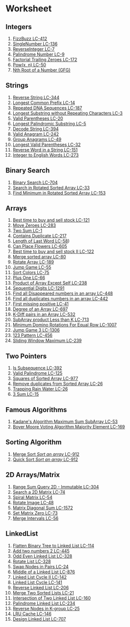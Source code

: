 # Worksheet

## Integers

1. [FizzBuzz LC-412](https://leetcode.com/problems/fizz-buzz/)
2. [SingleNumber LC-136](https://leetcode.com/problems/single-number/)
3. [ReverseInteger LC-7](https://leetcode.com/problems/reverse-integer/)
4. [Palindrome Number LC-9](https://leetcode.com/problems/palindrome-number)
5. [Factorial Trailing Zeroes LC-172](https://leetcode.com/problems/factorial-trailing-zeroes)
6. [Pow(x, n) LC-50](https://leetcode.com/problems/powx-n)
7. [Nth Root of a Number (GFG)](https://practice.geeksforgeeks.org/problems/find-nth-root-of-m5843/1)

## Strings

1. [Reverse String LC-344](https://leetcode.com/problems/reverse-string)
2. [Longest Common Prefix LC-14](https://leetcode.com/problems/longest-common-prefix)
3. [Repeated DNA Sequences LC-187](https://leetcode.com/problems/repeated-dna-sequences)
4. [Longest Substring without Repeating Characters LC-3](https://leetcode.com/problems/longest-substring-without-repeating-characters)
5. [Valid Parentheses LC-20](https://leetcode.com/problems/valid-parentheses)
6. [Longest Palindromic Substring LC-5](https://leetcode.com/problems/longest-palindromic-substring)
7. [Decode String LC-394](https://leetcode.com/problems/decode-string)
8. [Valid Anagram LC-242](https://leetcode.com/problems/valid-anagram)
9. [Group Anagrams LC-49](https://leetcode.com/problems/group-anagrams)
10. [Longest Valid Parentheses LC-32](https://leetcode.com/problems/longest-valid-parentheses/)
11. [Reverse Word in a String LC-151](https://leetcode.com/problems/reverse-words-in-a-string/)
12. [Integer to English Words LC-273](https://leetcode.com/problems/integer-to-english-words)

## Binary Search

1. [Binary Search LC-704](https://leetcode.com/problems/binary-search)
2. [Search in Rotated Sorted Array LC-33](https://leetcode.com/problems/search-in-rotated-sorted-array)
3. [Find Minimum in Rotated Sorted Array LC-153](https://leetcode.com/problems/find-minimum-in-rotated-sorted-array)

## Arrays

1. [Best time to buy and sell stock LC-121](https://leetcode.com/problems/best-time-to-buy-and-sell-stock)
2. [Move Zeroes LC-283](https://leetcode.com/problems/move-zeroes)
3. [Two Sum LC-1](https://leetcode.com/problems/two-sum)
4. [Contains Duplicate LC-217](https://leetcode.com/problems/contains-duplicate)
5. [Length of Last Word LC-58](https://leetcode.com/problems/length-of-last-word))
6. [Can Place Flowers LC-605](https://leetcode.com/problems/can-place-flowers)
7. [Best time to buy and sell stock II LC-122](https://leetcode.com/problems/best-time-to-buy-and-sell-stock-ii)
8. [Merge sorted array LC-80](https://leetcode.com/problems/remove-duplicates-from-sorted-array-ii)
9. [Rotate Array LC-189](https://leetcode.com/problems/rotate-array)
10. [Jump Game LC-55](https://leetcode.com/problems/jump-game)
11. [Sort Colors LC-75](https://leetcode.com/problems/sort-colors)
12. [Plus One LC-66](https://leetcode.com/problems/plus-one)
13. [Product of Array Except Self LC-238](https://leetcode.com/problems/product-of-array-except-self)
14. [Sequential Digits LC-1291](https://leetcode.com/problems/sequential-digits)
15. [Find all Disappeared numbers in an array LC-448](https://leetcode.com/problems/find-all-numbers-disappeared-in-an-array)
16. [Find all duplicates numbers in an array LC-442](https://leetcode.com/problems/find-all-duplicates-in-an-array)
17. [First missing positive LC-41](https://leetcode.com/problems/first-missing-positive)
18. [Degree of an Array LC-697](https://leetcode.com/problems/degree-of-an-array)
19. [K-Diff pairs in an Array LC-532](https://leetcode.com/problems/k-diff-pairs-in-an-array)
20. [SubArray product Less than K LC-713](https://leetcode.com/problems/subarray-product-less-than-k)
21. [Minimum Domino Rotations For Equal Row LC-1007](https://leetcode.com/problems/minimum-domino-rotations-for-equal-row)
22. [Jump Game 3 LC-1306](https://leetcode.com/problems/jump-game-iii)
23. [123 Pattern LC-456](https://leetcode.com/problems/132-pattern)
24. [Sliding Window Maximum LC-239](https://leetcode.com/problems/sliding-window-maximum)

## Two Pointers

1. [Is Subsequence LC-392](https://leetcode.com/problems/is-subsequence)
2. [Valid Palindrome LC-125](https://leetcode.com/problems/valid-palindrome)
3. [Squares of Sorted Array LC-977](https://leetcode.com/problems/squares-of-a-sorted-array)
4. [Remove duplicates from Sorted Array LC-26](https://leetcode.com/problems/remove-duplicates-from-sorted-array)
5. [Trapping Rain Water LC-26](https://leetcode.com/problems/trapping-rain-water)
6. [3 Sum LC-15](https://leetcode.com/problems/3sum)

## Famous Algorithms

1. [Kadane's Algorithm Maximum Sum SubArray LC-53](https://leetcode.com/problems/maximum-subarray)
2. [Boyer Moore Voting Algorithm Majority Element LC-169](https://leetcode.com/problems/majority-element)

## Sorting Algorithm

1. [Merge Sort _Sort an array_ LC-912](https://leetcode.com/problems/sort-an-array)
2. [Quick Sort _Sort an array_ LC-912](https://leetcode.com/problems/sort-an-array)

## 2D Arrays/Matrix

1. [Range Sum Query 2D - Immutable LC-304](https://leetcode.com/problems/range-sum-query-2d-immutable)
2. [Search a 2D Matrix LC-74](https://leetcode.com/problems/search-a-2d-matrix)
3. [Spiral Matrix LC-54](https://leetcode.com/problems/spiral-matrix)
4. [Rotate Image LC-48](https://leetcode.com/problems/rotate-image)
5. [Matrix Diagonal Sum LC-1572](https://leetcode.com/problems/matrix-diagonal-sum)
6. [Set Matrix Zero LC-73](https://leetcode.com/problems/set-matrix-zeroes)
7. [Merge Intervals LC-56](https://leetcode.com/problems/merge-intervals)

## LinkedList

1. [Flatten Binary Tree to Linked List LC-114]()
2. [Add two numbers 2 LC-445]()
3. [Odd Even Linked List LC-328]()
4. [Rotate List LC-328]()
5. [Swap Nodes in Pairs LC-24]()
6. [Middle of a Linked List LC-876]()
7. [Linked List Cycle II LC-142]()
8. [Linked List Cycle LC-141]()
9. [Reverse Linked List LC-206]()
10. [Merge Two Sorted Lists LC-21]()
11. [Intersection of Two Linked List LC-160]()
12. [Palindrome Linked List LC-234]()
13. [Reverse Nodes in K-group LC-25]()
14. [LRU Cache LC-146]()
15. [Design Linked List LC-707]()
